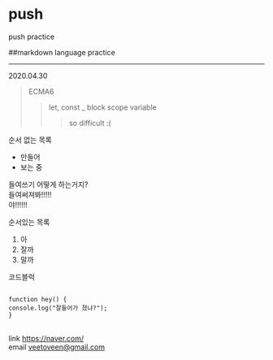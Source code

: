 # push
push practice

##markdown language practice
*****
2020.04.30
> ECMA6
> > let, const _ block scope variable
> > > so difficult :(

순서 없는 목록
  * 만들어
   * 보는 중
    
 들여쓰기 어떻게 하는거지?    
  들여써져봐!!!!!    
  야!!!!!!
  
순서있는 목록
1. 아
2. 잘까
3. 말까


코드블럭
<pre>
<code>
function hey() {
console.log("잘들어가 졌냐?");
}
</code>
</pre>

link <https://naver.com/>   
email <veetoveen@gmail.com>
